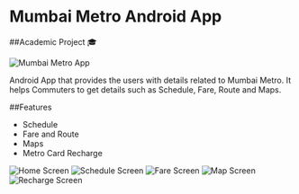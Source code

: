 # Mumbai Metro Android App
##Academic Project 🎓

![Mumbai Metro App](https://github.com/santoshmsahani/mumbaimetro/blob/master/screenshots/0.png)

Android App that provides the users with details related to Mumbai Metro. It helps Commuters to get details such as Schedule, Fare, Route and Maps.

##Features
- Schedule
- Fare and Route
- Maps
- Metro Card Recharge

![Home Screen](https://github.com/santoshmsahani/mumbaimetro/blob/master/screenshots/1.png)
![Schedule Screen](https://github.com/santoshmsahani/mumbaimetro/blob/master/screenshots/2.png)
![Fare Screen](https://github.com/santoshmsahani/mumbaimetro/blob/master/screenshots/3.png)
![Map Screen](https://github.com/santoshmsahani/mumbaimetro/blob/master/screenshots/4.png)
![Recharge Screen](https://github.com/santoshmsahani/mumbaimetro/blob/master/screenshots/5.png)


